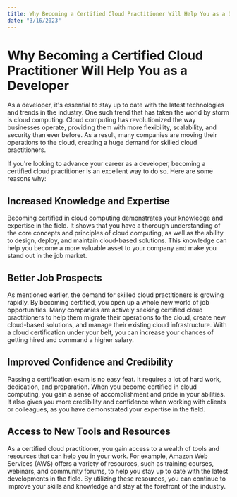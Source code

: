 ```yaml
---
title: Why Becoming a Certified Cloud Practitioner Will Help You as a Developer"
date: "3/16/2023"
---
```


# Why Becoming a Certified Cloud Practitioner Will Help You as a Developer

As a developer, it's essential to stay up to date with the latest technologies and trends in the industry. One such trend that has taken the world by storm is cloud computing. Cloud computing has revolutionized the way businesses operate, providing them with more flexibility, scalability, and security than ever before. As a result, many companies are moving their operations to the cloud, creating a huge demand for skilled cloud practitioners.

If you're looking to advance your career as a developer, becoming a certified cloud practitioner is an excellent way to do so. Here are some reasons why:

## Increased Knowledge and Expertise

Becoming certified in cloud computing demonstrates your knowledge and expertise in the field. It shows that you have a thorough understanding of the core concepts and principles of cloud computing, as well as the ability to design, deploy, and maintain cloud-based solutions. This knowledge can help you become a more valuable asset to your company and make you stand out in the job market.

## Better Job Prospects

As mentioned earlier, the demand for skilled cloud practitioners is growing rapidly. By becoming certified, you open up a whole new world of job opportunities. Many companies are actively seeking certified cloud practitioners to help them migrate their operations to the cloud, create new cloud-based solutions, and manage their existing cloud infrastructure. With a cloud certification under your belt, you can increase your chances of getting hired and command a higher salary.

## Improved Confidence and Credibility

Passing a certification exam is no easy feat. It requires a lot of hard work, dedication, and preparation. When you become certified in cloud computing, you gain a sense of accomplishment and pride in your abilities. It also gives you more credibility and confidence when working with clients or colleagues, as you have demonstrated your expertise in the field.

## Access to New Tools and Resources

As a certified cloud practitioner, you gain access to a wealth of tools and resources that can help you in your work. For example, Amazon Web Services (AWS) offers a variety of resources, such as training courses, webinars, and community forums, to help you stay up to date with the latest developments in the field. By utilizing these resources, you can continue to improve your skills and knowledge and stay at the forefront of the industry.